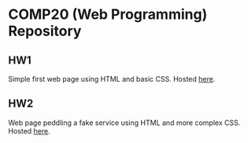 # COMP20 (Web Programming) Repository

## HW1
Simple first web page using HTML and basic CSS. Hosted [here](http://sevans09.github.io/web-programming/HW1).

## HW2
Web page peddling a fake service using HTML and more complex CSS. 
Hosted [here](http://sevans09.github.io/web-programming/HW2).
